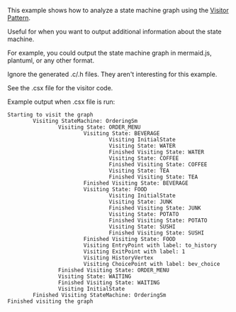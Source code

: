 This example shows how to analyze a state machine graph using the [Visitor Pattern](https://en.wikipedia.org/wiki/Visitor_pattern).

Useful for when you want to output additional information about the state machine.

For example, you could output the state machine graph in mermaid.js, plantuml, or any other format.

Ignore the generated .c/.h files. They aren't interesting for this example.

See the .csx file for the visitor code.

Example output when .csx file is run:

```
Starting to visit the graph
        Visiting StateMachine: OrderingSm
                Visiting State: ORDER_MENU
                        Visiting State: BEVERAGE
                                Visiting InitialState
                                Visiting State: WATER
                                Finished Visiting State: WATER
                                Visiting State: COFFEE
                                Finished Visiting State: COFFEE
                                Visiting State: TEA
                                Finished Visiting State: TEA
                        Finished Visiting State: BEVERAGE
                        Visiting State: FOOD
                                Visiting InitialState
                                Visiting State: JUNK
                                Finished Visiting State: JUNK
                                Visiting State: POTATO
                                Finished Visiting State: POTATO
                                Visiting State: SUSHI
                                Finished Visiting State: SUSHI
                        Finished Visiting State: FOOD
                        Visiting EntryPoint with label: to_history
                        Visiting ExitPoint with label: 1
                        Visiting HistoryVertex
                        Visiting ChoicePoint with label: bev_choice
                Finished Visiting State: ORDER_MENU
                Visiting State: WAITING
                Finished Visiting State: WAITING
                Visiting InitialState
        Finished Visiting StateMachine: OrderingSm
Finished visiting the graph
```
